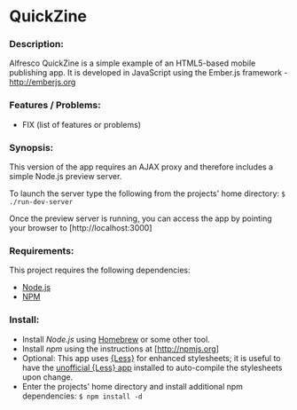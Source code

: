 # QuickZine

### Description:

Alfresco QuickZine is a simple example of an HTML5-based mobile publishing app.
It is developed in JavaScript using the Ember.js framework - http://emberjs.org

### Features / Problems:

  * FIX (list of features or problems)

### Synopsis:

This version of the app requires an AJAX proxy and therefore includes a simple Node.js preview server.

To launch the server type the following from the projects' home directory:
    `$ ./run-dev-server`

Once the preview server is running, you can access the app by pointing your browser to [http://localhost:3000]

### Requirements:
This project requires the following dependencies:

  * [Node.js](http://nodejs.com)
  * [NPM](http://npmjs.org)

### Install:

  * Install *Node.js* using [Homebrew](https://github.com/mxcl/homebrew) or some other tool.
  * Install *npm* using the instructions at [http://npmjs.org]
  * Optional: This app uses [{Less}](http://lesscss.org) for enhanced stylesheets; it is useful to
  have the [unofficial {Less} app](http://incident57.com/less/) installed to auto-compile the stylesheets upon change.
  * Enter the projects' home directory and install additional npm dependencies:
        `$ npm install -d`
